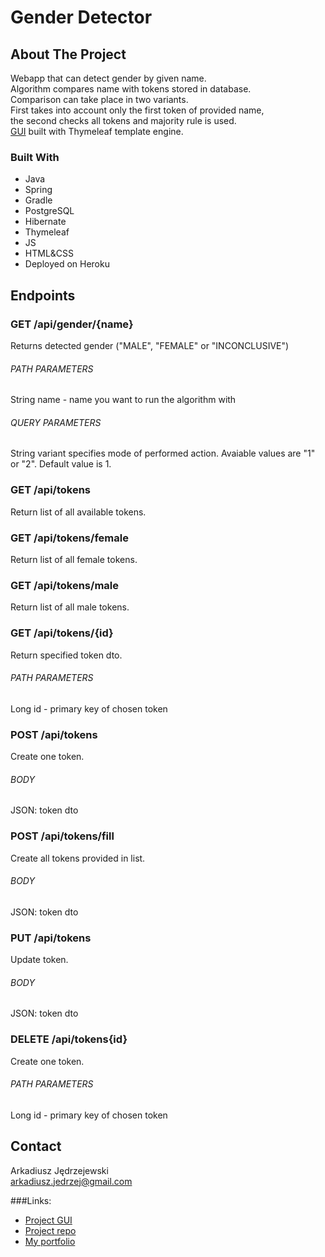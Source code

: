 # Gender Detector
 
## About The Project
 
Webapp that can detect gender by given name. \
Algorithm compares name with tokens stored in database. \
Comparison can take place in two variants. \
First takes into account only the first token of provided name, \
the second checks all tokens and majority rule is used. \
[GUI](https://bgenderator.herokuapp.com) 
built with Thymeleaf template engine. 

 
 ### Built With
 * Java
* Spring
* Gradle
* PostgreSQL
* Hibernate 
* Thymeleaf
* JS
* HTML&CSS
* Deployed on Heroku 
  
  
## Endpoints
 
### GET /api/gender/{name}
Returns detected gender ("MALE", "FEMALE" or "INCONCLUSIVE")
 ###### PATH PARAMETERS
String name - name you want to run the algorithm with
###### QUERY PARAMETERS
String variant specifies mode of performed action. Avaiable values are "1" or "2". Default value is 1.

### GET /api/tokens
Return list of all available tokens.

### GET /api/tokens/female
Return list of all female tokens.

### GET /api/tokens/male
Return list of all male tokens.

### GET /api/tokens/{id}
Return specified token dto.
###### PATH PARAMETERS
Long id - primary key of chosen token

### POST /api/tokens
Create one token.
###### BODY
JSON: token dto

### POST /api/tokens/fill
Create all tokens provided in list.
###### BODY
JSON: token dto

### PUT /api/tokens
Update token.
###### BODY
JSON: token dto

### DELETE /api/tokens{id}
Create one token.
###### PATH PARAMETERS
Long id - primary key of chosen token


## Contact
 
Arkadiusz Jędrzejewski\
arkadiusz.jedrzej@gmail.com


###Links:
* [Project GUI](https://bgenderator.herokuapp.com)
* [Project repo](https://github.com/Arkodiusz/genderDetector)
* [My portfolio](https://arkodiusz.github.io)
